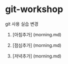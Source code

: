 # git-workshop
git 사용 실습 변경

1. [아침추가] (morning.md)

2. [점심추가] (morning.md)

3. [저녁추가] (morning.md)

